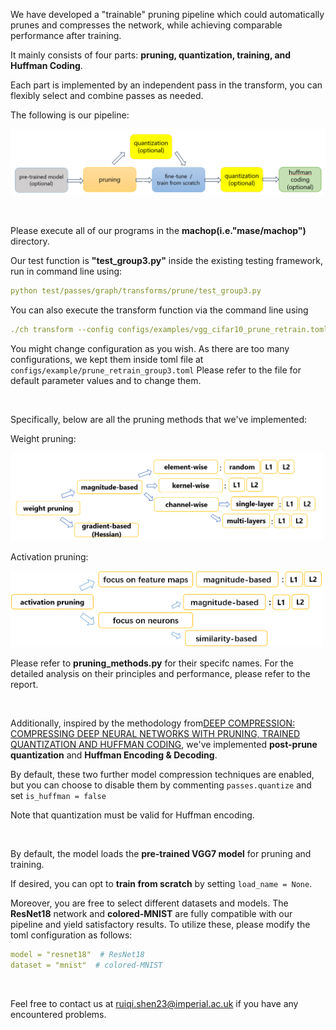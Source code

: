 We have developed a "trainable" pruning pipeline which could automatically prunes and compresses the network, while achieving comparable performance after training.

It mainly consists of four parts: **pruning, quantization, training, and Huffman Coding**. 

Each part is implemented by an independent pass in the transform, you can flexibly select and combine passes as needed.

The following is our pipeline:

<img src="imgs/overall_pipeline.png" width=800>

&nbsp;&nbsp;

Please execute all of our programs in the **machop(i.e."mase/machop")** directory.


Our test function is **"test_group3.py"** inside the existing testing framework, run in command line using:
```yaml
python test/passes/graph/transforms/prune/test_group3.py
```

You can also execute the transform function via the command line using 
```yaml
./ch transform --config configs/examples/vgg_cifar10_prune_retrain.toml
```

You might change configuration as you wish. As there are too many configurations, we kept them inside toml file at <code>configs/example/prune_retrain_group3.toml</code>
Please refer to the file for default parameter values and to change them.

&nbsp;&nbsp;

Specifically, below are all the pruning methods that we've implemented:

Weight pruning:

<img src="imgs/weight_wise.png" width=500>


Activation pruning:

<img src="imgs/activation_pruning.png" width=500>

Please refer to **pruning_methods.py** for their specifc names. For the detailed analysis on their principles and performance, please refer to the report.


&nbsp;&nbsp;

Additionally, inspired by the methodology from[DEEP COMPRESSION: COMPRESSING DEEP NEURAL NETWORKS WITH PRUNING, TRAINED QUANTIZATION AND HUFFMAN CODING](https://arxiv.org/pdf/1510.00149.pdf), we've implemented **post-prune quantization** and **Huffman Encoding & Decoding**. 

By default, these two further model compression techniques are enabled, but you can choose to disable them by commenting <code>passes.quantize</code> and set <code>is_huffman = false</code>

Note that quantization must be valid for Huffman encoding.

&nbsp;&nbsp;

By default, the model loads the **pre-trained VGG7 model** for pruning and training.

If desired, you can opt to **train from scratch** by setting <code>load_name = None</code>.

Moreover, you are free to select different datasets and models. The **ResNet18** network and **colored-MNIST** are fully compatible with our pipeline and yield satisfactory results. To utilize these, please modify the toml configuration as follows:
```yaml
model = "resnet18"  # ResNet18
dataset = "mnist"  # colored-MNIST
```

&nbsp;&nbsp;

Feel free to contact us at ruiqi.shen23@imperial.ac.uk if you have any encountered problems.


